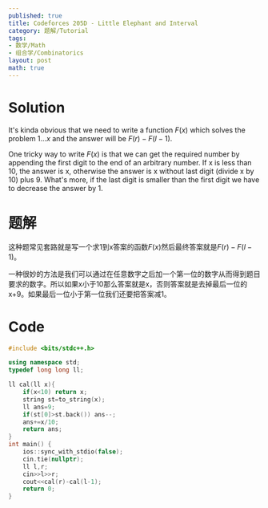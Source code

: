 ```yaml
---
published: true
title: Codeforces 205D - Little Elephant and Interval
category: 题解/Tutorial
tags: 
- 数学/Math
- 组合学/Combinatorics
layout: post
math: true
---
```

<!-- more -->

# Solution

It's kinda obvious that we need to write a function $F(x)$ which solves the problem $1\dots x$ and the answer will be $F(r)-F(l-1)$.

One tricky way to write $F(x)$ is that we can get the required number by appending the first digit to the end of an arbitrary number. If x is less than 10, the answer is x, otherwise the answer is x without last digit (divide x by 10) plus 9. What's more, if the last digit is smaller than the first digit we have to decrease the answer by 1.

# 题解

这种题常见套路就是写一个求1到x答案的函数$F(x)$然后最终答案就是$F(r)-F(l-1)$。

一种很妙的方法是我们可以通过在任意数字之后加一个第一位的数字从而得到题目要求的数字。所以如果x小于10那么答案就是x，否则答案就是去掉最后一位的x+9。如果最后一位小于第一位我们还要把答案减1。

# Code
```cpp
#include <bits/stdc++.h>

using namespace std;
typedef long long ll;

ll cal(ll x){
	if(x<10) return x;
	string st=to_string(x);
	ll ans=9;
	if(st[0]>st.back()) ans--;
	ans+=x/10;
	return ans;
}
int main() {
    ios::sync_with_stdio(false);
    cin.tie(nullptr);
	ll l,r;
	cin>>l>>r;
	cout<<cal(r)-cal(l-1);
    return 0;
}
```